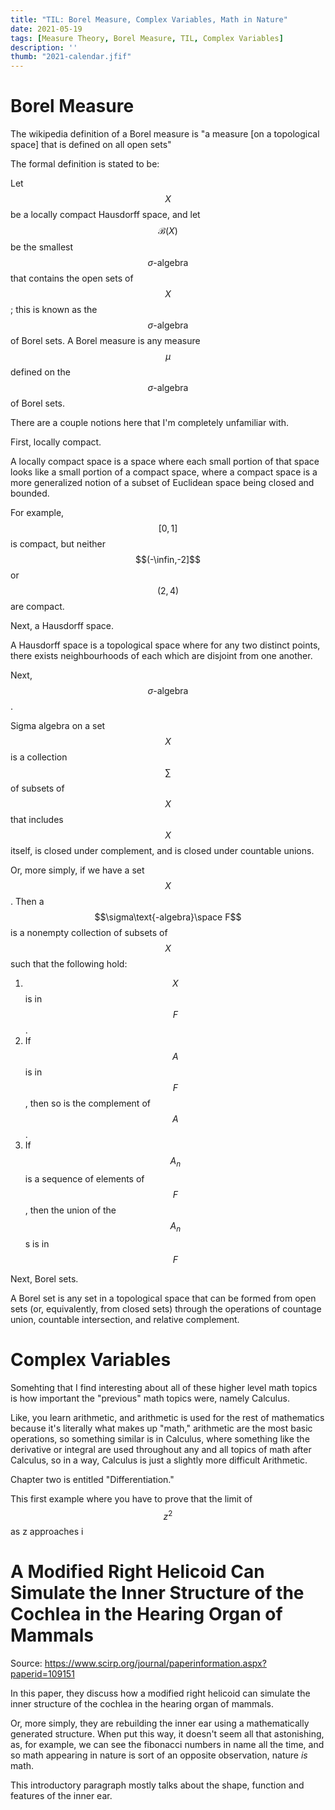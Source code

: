 ```yaml
---
title: "TIL: Borel Measure, Complex Variables, Math in Nature"
date: 2021-05-19
tags: [Measure Theory, Borel Measure, TIL, Complex Variables]
description: ''
thumb: "2021-calendar.jfif"
---
```


# Borel Measure

The wikipedia definition of a Borel measure is "a measure [on a topological space] that is defined on all open sets"

The formal definition is stated to be:

Let $$X$$ be a locally compact Hausdorff space, and let $$\mathcal{B}(X)$$ be the smallest $$\sigma\text{-algebra}$$ that contains the open sets of $$X$$; this is known as the $$\sigma\text{-algebra}$$ of Borel sets. A Borel measure is any measure $$\mu$$ defined on the $$\sigma\text{-algebra}$$ of Borel sets.

There are a couple notions here that I'm completely unfamiliar with.

First, locally compact.

A locally compact space is a space where each small portion of that space looks like a small portion of a compact space, where a compact space is a more generalized notion of a subset of Euclidean space being closed and bounded.

For example, $$[0,1]$$ is compact, but neither $$(-\infin,-2]$$ or $$(2,4)$$ are compact.

Next, a Hausdorff space.

A Hausdorff space is a topological space where for any two distinct points, there exists neighbourhoods of each which are disjoint from one another.

Next, $$\sigma\text{-algebra}$$.

Sigma algebra on a set $$X$$ is a collection $$\sum$$ of subsets of $$X$$ that includes $$X$$ itself, is closed under complement, and is closed under countable unions.

Or, more simply, if we have a set $$X$$. Then a $$\sigma\text{-algebra}\space F$$ is a nonempty collection of subsets of $$X$$ such that the following hold:

1. $$X$$ is in $$F$$.
2. If $$A$$ is in $$F$$, then so is the complement of $$A$$.
3. If $$A_n$$ is a sequence of elements of $$F$$, then the union of the $$A_n$$s is in $$F$$

Next, Borel sets.

A Borel set is any set in a topological space that can be formed from open sets (or, equivalently, from closed sets) through the operations of countage union, countable intersection, and relative complement.

# Complex Variables

Somehting that I find interesting about all of these higher level math topics is how important the "previous" math topics were, namely Calculus.

Like, you learn arithmetic, and arithmetic is used for the rest of mathematics because it's literally what makes up "math," arithmetic are the most basic operations, so something similar is in Calculus, where something like the derivative or integral are used throughout any and all topics of math after Calculus, so in a way, Calculus is just a slightly more difficult Arithmetic.

Chapter two is entitled "Differentiation."

This first example where you have to prove that the limit of $$z^2$$ as z approaches i

# A Modified Right Helicoid Can Simulate the Inner Structure of the Cochlea in the Hearing Organ of Mammals

Source: https://www.scirp.org/journal/paperinformation.aspx?paperid=109151

In this paper, they discuss how a modified right helicoid can simulate the inner structure of the cochlea in the hearing organ of mammals.

Or, more simply, they are rebuilding the inner ear using a mathematically generated structure. When put this way, it doesn't seem all that astonishing, as, for example, we can see the fibonacci numbers in name all the time, and so math appearing in nature is sort of an opposite observation, nature *is* math.

This introductory paragraph mostly talks about the shape, function and features of the inner ear.